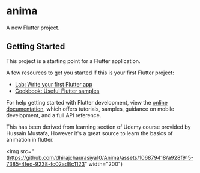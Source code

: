 # anima

A new Flutter project.

## Getting Started

This project is a starting point for a Flutter application.

A few resources to get you started if this is your first Flutter project:

- [Lab: Write your first Flutter app](https://docs.flutter.dev/get-started/codelab)
- [Cookbook: Useful Flutter samples](https://docs.flutter.dev/cookbook)

For help getting started with Flutter development, view the
[online documentation](https://docs.flutter.dev/), which offers tutorials,
samples, guidance on mobile development, and a full API reference.

This has been derived from learning section of Udemy course provided by Hussain Mustafa,
However it's a great source to learn the basics of animation in flutter.

<img src="(https://github.com/dhirajchaurasiya10/Anima/assets/106879418/a928f915-7385-4fed-9238-fc02ad8c1123" width="200")


